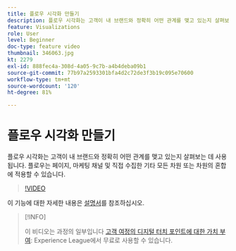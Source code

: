 ```yaml
---
title: 플로우 시각화 만들기
description: 플로우 시각화는 고객이 내 브랜드와 정확히 어떤 관계를 맺고 있는지 살펴보는 데 사용됩니다. 플로우는 페이지, 마케팅 채널 및 직접 수집한 기타 모든 차원 또는 차원의 혼합에 적용할 수 있습니다.
feature: Visualizations
role: User
level: Beginner
doc-type: feature video
thumbnail: 346063.jpg
kt: 2279
exl-id: 888fec4a-308d-4a05-9c7b-a4b4deba09b1
source-git-commit: 77b97a2593301bfa4d2c72de3f3b19c095e70600
workflow-type: tm+mt
source-wordcount: '120'
ht-degree: 81%

---
```


# 플로우 시각화 만들기

플로우 시각화는 고객이 내 브랜드와 정확히 어떤 관계를 맺고 있는지 살펴보는 데 사용됩니다. 플로우는 페이지, 마케팅 채널 및 직접 수집한 기타 모든 차원 또는 차원의 혼합에 적용할 수 있습니다.

>[!VIDEO](https://video.tv.adobe.com/v/346063/?quality=12&learn=on)

이 기능에 대한 자세한 내용은 [설명서](https://experienceleague.adobe.com/docs/analytics/analyze/analysis-workspace/visualizations/flow/flow.html?lang=ko-kr)를 참조하십시오.

>[!INFO]
>
> 이 비디오는 과정의 일부입니다 [고객 여정의 디지털 터치 포인트에 대한 가치 부여](https://experienceleague.adobe.com/?recommended=Analytics-U-1-2020.2): Experience League에서 무료로 사용할 수 있습니다.